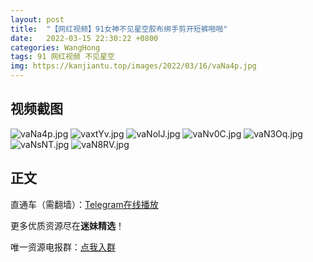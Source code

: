 ```yaml
---
layout: post
title:  "【网红视频】91女神不见星空胶布绑手剪开短裤啪啪"
date:   2022-03-15 22:30:22 +0800
categories: WangHong
tags: 91 网红视频 不见星空
img: https://kanjiantu.top/images/2022/03/16/vaNa4p.jpg
---
```



## 视频截图

![vaNa4p.jpg](https://kanjiantu.top/images/2022/03/16/vaNa4p.jpg)
![vaxtYv.jpg](https://kanjiantu.top/images/2022/03/16/vaxtYv.jpg)
![vaNolJ.jpg](https://kanjiantu.top/images/2022/03/16/vaNolJ.jpg)
![vaNv0C.jpg](https://kanjiantu.top/images/2022/03/16/vaNv0C.jpg)
![vaN3Oq.jpg](https://kanjiantu.top/images/2022/03/16/vaN3Oq.jpg)
![vaNsNT.jpg](https://kanjiantu.top/images/2022/03/16/vaNsNT.jpg)
![vaN8RV.jpg](https://kanjiantu.top/images/2022/03/16/vaN8RV.jpg)

## 正文

直通车（需翻墙）：[Telegram在线播放](https://t.me/mimeijingxuan/56)

更多优质资源尽在**迷妹精选**！

唯一资源电报群：[点我入群](https://t.me/mimeijingxuan)


